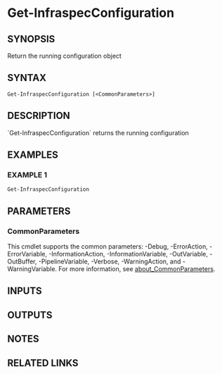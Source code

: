 ﻿---
external help file: infraspective-help.xml
Module Name: infraspective
online version: https://github.com/aldrichtr/infraspective/blob/main/docs/help/Get-InfraspecConfiguration.md
schema: 2.0.0
---

# Get-InfraspecConfiguration

## SYNOPSIS
Return the running configuration object

## SYNTAX

```
Get-InfraspecConfiguration [<CommonParameters>]
```

## DESCRIPTION
\`Get-InfraspecConfiguration\` returns the running configuration

## EXAMPLES

### EXAMPLE 1
```
Get-InfraspecConfiguration
```

## PARAMETERS

### CommonParameters
This cmdlet supports the common parameters: -Debug, -ErrorAction, -ErrorVariable, -InformationAction, -InformationVariable, -OutVariable, -OutBuffer, -PipelineVariable, -Verbose, -WarningAction, and -WarningVariable. For more information, see [about_CommonParameters](http://go.microsoft.com/fwlink/?LinkID=113216).

## INPUTS

## OUTPUTS

## NOTES

## RELATED LINKS
